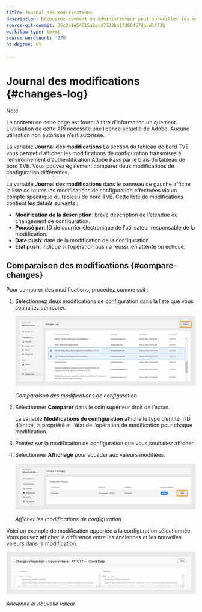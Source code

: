 ```yaml
---
title: Journal des modifications
description: Découvrez comment un administrateur peut surveiller les modifications de configuration dans le tableau de bord TVE.
source-git-commit: 06c2e1e54515a2ec47722ba1f360467dadd1f73b
workflow-type: tm+mt
source-wordcount: '270'
ht-degree: 0%

---
```



# Journal des modifications {#changes-log}

>[!NOTE]
>
>Le contenu de cette page est fourni à titre d’information uniquement. L’utilisation de cette API nécessite une licence actuelle de Adobe. Aucune utilisation non autorisée n’est autorisée.

La variable **Journal des modifications** La section du tableau de bord TVE vous permet d’afficher les modifications de configuration transmises à l’environnement d’authentification Adobe Pass par le biais du tableau de bord TVE. Vous pouvez également comparer deux modifications de configuration différentes.

La variable **Journal des modifications** dans le panneau de gauche affiche la liste de toutes les modifications de configuration effectuées via un compte spécifique du tableau de bord TVE. Cette liste de modifications contient les détails suivants :

* **Modification de la description**: brève description de l’étendue du changement de configuration.
* **Poussé par**: ID de courrier électronique de l’utilisateur responsable de la modification.
* **Date push**: date de la modification de la configuration.
* **État push**: indique si l’opération push a réussi, en attente ou échoué.

## Comparaison des modifications {#compare-changes}

Pour comparer des modifications, procédez comme suit :

1. Sélectionnez deux modifications de configuration dans la liste que vous souhaitez comparer.

   ![Comparaison des modifications de configuration](assets/select-changes.png)

   *Comparaison des modifications de configuration*

1. Sélectionner **Comparer** dans le coin supérieur droit de l’écran.

   La variable **Modifications de configuration** affiche le type d’entité, l’ID d’entité, la propriété et l’état de l’opération de modification pour chaque modification.

1. Pointez sur la modification de configuration que vous souhaitez afficher.
1. Sélectionner **Affichage** pour accéder aux valeurs modifiées.

   ![Afficher les modifications de configuration](assets/view-changes.png)

   *Afficher les modifications de configuration*

Voici un exemple de modification apportée à la configuration sélectionnée. Vous pouvez afficher la différence entre les anciennes et les nouvelles valeurs dans la modification.

![Ancienne et nouvelle valeur](assets/change.png)

*Ancienne et nouvelle valeur*


